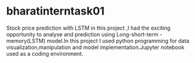 # bharatinterntask01
Stock price prediction with LSTM in this project ,I had the exciting opportunity to analyse and prediction using  Long-short-term -memory(LSTM) model.In this project I used python programming for data visualization,manipulation and model implementation.Jupyter notebook used as a coding environment. 
